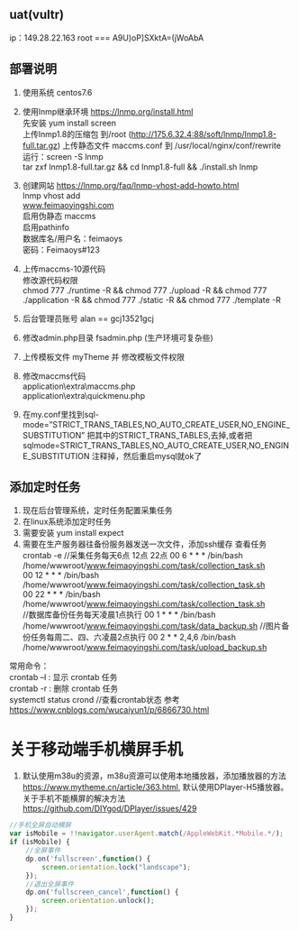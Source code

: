 ## uat(vultr)    
ip：149.28.22.163 
root === A9U)oP]SXktA=(jWoAbA
## 部署说明
1. 使用系统 centos7.6
2. 使用lnmp继承环境 https://lnmp.org/install.html    
   先安装 yum install screen  
   上传lnmp1.8的压缩包 到/root  (http://175.6.32.4:88/soft/lnmp/lnmp1.8-full.tar.gz)
   上传静态文件 maccms.conf 到 /usr/local/nginx/conf/rewrite  
   运行：screen -S lnmp    
    tar zxf lnmp1.8-full.tar.gz && cd lnmp1.8-full && ./install.sh lnmp 

3.  创建网站  https://lnmp.org/faq/lnmp-vhost-add-howto.html  
    lnmp vhost add  
    www.feimaoyingshi.com   
    启用伪静态 maccms    
    启用pathinfo    
    数据库名/用户名：feimaoys    
    密码：Feimaoys#123    

4. 上传maccms-10源代码    
    修改源代码权限    
    chmod 777 ./runtime -R && chmod 777 ./upload -R && chmod 777 ./application -R && chmod 777 ./static -R && chmod 777 ./template -R

5. 后台管理员账号 alan == gcj13521gcj    
6. 修改admin.php目录 fsadmin.php (生产环境可复杂些)
7. 上传模板文件 myTheme  并 修改模板文件权限
8. 修改maccms代码    
    application\extra\maccms.php    
    application\extra\quickmenu.php    
9. 在my.conf里找到sql-mode=”STRICT_TRANS_TABLES,NO_AUTO_CREATE_USER,NO_ENGINE_SUBSTITUTION”
把其中的STRICT_TRANS_TABLES,去掉,或者把sqlmode=STRICT_TRANS_TABLES,NO_AUTO_CREATE_USER,NO_ENGINE_SUBSTITUTION
注释掉，然后重启mysql就ok了

## 添加定时任务
1. 现在后台管理系统，定时任务配置采集任务
2. 在linux系统添加定时任务    
3. 需要安装 yum install expect
4. 需要在生产服务器往备份服务器发送一次文件，添加ssh缓存
查看任务 crontab -e
//采集任务每天6点 12点 22点
00 6 * * * /bin/bash /home/wwwroot/www.feimaoyingshi.com/task/collection_task.sh   
00 12 * * * /bin/bash /home/wwwroot/www.feimaoyingshi.com/task/collection_task.sh   
00 22 * * * /bin/bash /home/wwwroot/www.feimaoyingshi.com/task/collection_task.sh   
//数据库备份任务每天凌晨1点执行
00 1 * * * /bin/bash /home/wwwroot/www.feimaoyingshi.com/task/data_backup.sh
//图片备份任务每周二、四、六凌晨2点执行
00 2 * * 2,4,6 /bin/bash /home/wwwroot/www.feimaoyingshi.com/task/upload_backup.sh   

 常用命令：    
 crontab –l : 显示 crontab 任务    
 crontab -r : 删除 crontab 任务    
 systemctl status crond //查看crontab状态
 参考 https://www.cnblogs.com/wucaiyun1/p/6866730.html    

# 关于移动端手机横屏手机
1. 默认使用m38u的资源，m38u资源可以使用本地播放器，添加播放器的方法 https://www.mytheme.cn/article/363.html, 默认使用DPlayer-H5播放器。关于手机不能横屏的解决方法 https://github.com/DIYgod/DPlayer/issues/429    
```javascript
//手机全屏自动横屏
var isMobile = !!navigator.userAgent.match(/AppleWebKit.*Mobile.*/);
if (isMobile) {
    //全屏事件
    dp.on('fullscreen',function() {
        screen.orientation.lock("landscape");
    });
    //退出全屏事件
    dp.on('fullscreen_cancel',function() {
        screen.orientation.unlock();
    });
}
```




